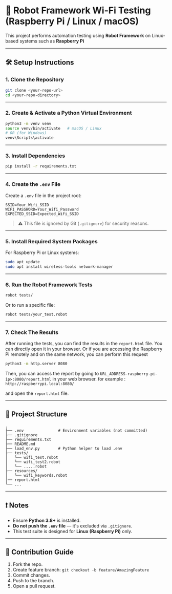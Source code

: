# 📡 Robot Framework Wi-Fi Testing (Raspberry Pi / Linux / macOS)

This project performs automation testing using **Robot Framework** on Linux-based systems such as **Raspberry Pi** 

---

## 🛠️ Setup Instructions

### 1. **Clone the Repository**

```bash
git clone <your-repo-url>
cd <your-repo-directory>
```

---

### 2. **Create & Activate a Python Virtual Environment**

```bash
python3 -m venv venv
source venv/bin/activate   # macOS / Linux
# OR (for Windows)
venv\Scripts\activate
```

---

### 3. **Install Dependencies**

```bash
pip install -r requirements.txt
```

---

### 4. **Create the `.env` File**

Create a `.env` file in the project root:

```
SSID=Your_Wifi_SSID
WIFI_PASSWORD=Your_Wifi_Password
EXPECTED_SSID=Expected_Wifi_SSID
```

> ⚠️ This file is ignored by Git (`.gitignore`) for security reasons.

---

### 5. **Install Required System Packages**

For Raspberry Pi or Linux systems:
```bash
sudo apt update
sudo apt install wireless-tools network-manager
```

---

### 6. **Run the Robot Framework Tests**

```bash
robot tests/
```

Or to run a specific file:

```bash
robot tests/your_test.robot
```

---

### 7. **Check The Results**
After running the tests, you can find the results in the `report.html` file.
You can directly open it in your browser.
Or if you are accessing the Raspberry Pi remotely and on the same network, you can perform this request

```bash
python3 -m http.server 8080
```

Then, you can access the report by going to `URL_ADDRESS-raspberry-pi-ip>:8080/report.html` in your web browser.
for example : `http://raspberrypi.local:8080/`

and open the `report.html` file.

---

## 📂 Project Structure

```
.
├── .env               # Environment variables (not committed)
├── .gitignore
├── requirements.txt
├── README.md
├── load_env.py        # Python helper to load .env
├── tests/
│   └── wifi_test.robot
│   └── wifi_test2.robot
│   └── .....robot
├── resources/
│   └── wifi_keywords.robot
│── report.html
└── ...
```

---

## ❗ Notes

- Ensure **Python 3.8+** is installed.
- **Do not push the `.env` file** — it's excluded via `.gitignore`.
- This test suite is designed for **Linux (Raspberry Pi)** only.

---

## 🤝 Contribution Guide

1. Fork the repo.
2. Create feature branch: `git checkout -b feature/AmazingFeature`
3. Commit changes.
4. Push to the branch.
5. Open a pull request.
